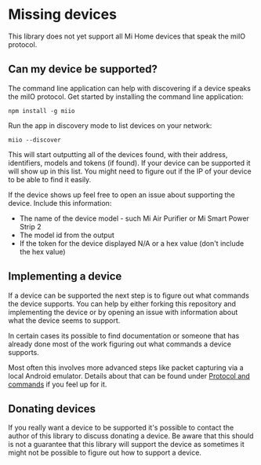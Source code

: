 # Missing devices

This library does not yet support all Mi Home devices that speak the
miIO protocol.

## Can my device be supported?

The command line application can help with discovering if a device speaks the
miIO protocol. Get started by installing the command line application:

`npm install -g miio`

Run the app in discovery mode to list devices on your network:

`miio --discover`

This will start outputting all of the devices found, with their address,
identifiers, models and tokens (if found). If your device can be supported it
will show up in this list. You might need to figure out if the IP of your device
to be able to find it easily.

If the device shows up feel free to open an issue about supporting the device.
Include this information:

* The name of the device model - such Mi Air Purifier or Mi Smart Power Strip 2
* The model id from the output
* If the token for the device displayed N/A or a hex value (don't include the hex value)

## Implementing a device

If a device can be supported the next step is to figure out what commands the
device supports. You can help by either forking this repository and
implementing the device or by opening an issue with information about what
the device seems to support.

In certain cases its possible to find documentation or someone that has already
done most of the work figuring out what commands a device supports.

Most often this involves more advanced steps like packet capturing via a local
Android emulator. Details about that can be found under [Protocol and commands](protocol.md)
if you feel up for it.

## Donating devices

If you really want a device to be supported it's possible to contact the author
of this library to discuss donating a device. Be aware that this should is not
a guarantee that this library will support the device as sometimes it might
not be possible to figure out how to support a device.

